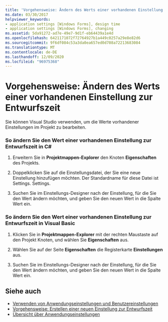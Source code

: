 ```yaml
---
title: 'Vorgehensweise: Ändern des Werts einer vorhandenen Einstellung zur Entwurfszeit'
ms.date: 03/30/2017
helpviewer_keywords:
- application settings [Windows Forms], design time
- application settings [Windows Forms], changing
ms.assetid: 5da91272-ad7e-49e7-9d1f-eb64439a1e4d
ms.openlocfilehash: 6421171072f72764927b1a449c0257a29e8e82d6
ms.sourcegitcommit: 9f6df084c53a3da0ea657ed0d708a72213683084
ms.translationtype: MT
ms.contentlocale: de-DE
ms.lasthandoff: 12/09/2020
ms.locfileid: "96975368"
---
```

# <a name="how-to-change-the-value-of-an-existing-setting-at-design-time"></a>Vorgehensweise: Ändern des Werts einer vorhandenen Einstellung zur Entwurfszeit
Sie können Visual Studio verwenden, um die Werte vorhandener Einstellungen im Projekt zu bearbeiten.  
  
### <a name="to-change-the-value-of-an-existing-setting-at-design-time-in-c"></a>So ändern Sie den Wert einer vorhandenen Einstellung zur Entwurfszeit in C\#
  
1. Erweitern Sie in **Projektmappen-Explorer** den Knoten **Eigenschaften** des Projekts.  
  
2. Doppelklicken Sie auf die Einstellungsdatei, der Sie eine neue Einstellung hinzufügen möchten. Der Standardname für diese Datei ist Settings. Settings.  
  
3. Suchen Sie im Einstellungs-Designer nach der Einstellung, für die Sie den Wert ändern möchten, und geben Sie den neuen Wert in die Spalte Wert ein.  
  
### <a name="to-change-the-value-of-an-existing-setting-at-design-time-in-visual-basic"></a>So ändern Sie den Wert einer vorhandenen Einstellung zur Entwurfszeit in Visual Basic  
  
1. Klicken Sie in **Projektmappen-Explorer** mit der rechten Maustaste auf den Projekt Knoten, und wählen Sie **Eigenschaften** aus.  
  
2. Wählen Sie auf der Seite **Eigenschaften** die Registerkarte **Einstellungen** aus.  
  
3. Suchen Sie im Einstellungs-Designer nach der Einstellung, für die Sie den Wert ändern möchten, und geben Sie den neuen Wert in die Spalte Wert ein.  
  
## <a name="see-also"></a>Siehe auch

- [Verwenden von Anwendungseinstellungen und Benutzereinstellungen](using-application-settings-and-user-settings.md)
- [Vorgehensweise: Erstellen einer neuen Einstellung zur Entwurfszeit](how-to-create-a-new-setting-at-design-time.md)
- [Übersicht über Anwendungseinstellungen](application-settings-overview.md)
